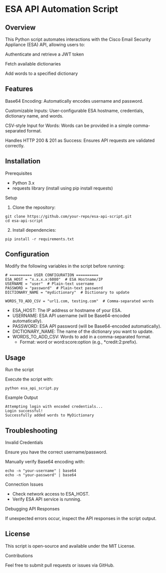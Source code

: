 # ESA API Automation Script

## Overview

This Python script automates interactions with the Cisco Email Security Appliance (ESA) API, allowing users to:

Authenticate and retrieve a JWT token

Fetch available dictionaries

Add words to a specified dictionary

## Features

Base64 Encoding: Automatically encodes username and password.

Customizable Inputs: User-configurable ESA hostname, credentials, dictionary name, and words.

CSV-style Input for Words: Words can be provided in a simple comma-separated format.

Handles HTTP 200 & 201 as Success: Ensures API requests are validated correctly.

## Installation

Prerequisites

- Python 3.x
- requests library (install using pip install requests)

Setup

1. Clone the repository:
```
git clone https://github.com/your-repo/esa-api-script.git
cd esa-api-script
```
2. Install dependencies:
```
pip install -r requirements.txt
```
## Configuration

Modify the following variables in the script before running:
```
# ========== USER CONFIGURATION ==========
ESA_HOST = "x.x.x.x:6080"  # ESA Hostname/IP
USERNAME = "user"  # Plain-text username
PASSWORD = "password"  # Plain-text password
DICTIONARY_NAME = "mydictionary"  # Dictionary to update

WORDS_TO_ADD_CSV = "url1.com, testing.com"  # Comma-separated words
```
- ESA_HOST: The IP address or hostname of your ESA.
- USERNAME: ESA API username (will be Base64-encoded automatically).
- PASSWORD: ESA API password (will be Base64-encoded automatically).
- DICTIONARY_NAME: The name of the dictionary you want to update.
- WORDS_TO_ADD_CSV: Words to add in a comma-separated format.
  - Format: word or word:score:option (e.g., *credit:2:prefix).

## Usage

Run the script

Execute the script with:
```
python esa_api_script.py
```
Example Output
```
Attempting login with encoded credentials...
Login successful!
Successfully added words to MyDictionary
```
## Troubleshooting

Invalid Credentials

Ensure you have the correct username/password.

Manually verify Base64 encoding with:
```
echo -n "your-username" | base64
echo -n "your-password" | base64
```
Connection Issues

- Check network access to ESA_HOST.
- Verify ESA API service is running.

Debugging API Responses

If unexpected errors occur, inspect the API responses in the script output.

## License

This script is open-source and available under the MIT License.

Contributions

Feel free to submit pull requests or issues via GitHub.



